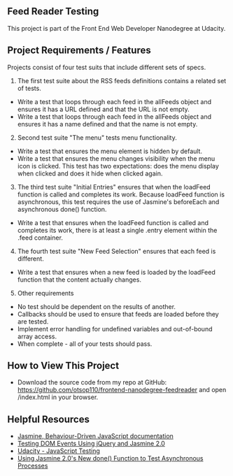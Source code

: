 ## Feed Reader Testing
This project is part of the Front End Web Developer Nanodegree at Udacity.

## Project Requirements / Features
Projects consist of four test suits that include different sets of specs.
1. The first test suite about the RSS feeds definitions contains a related set of tests.
* Write a test that loops through each feed in the allFeeds object and ensures it has a URL defined and that the URL is not empty.
* Write a test that loops through each feed in the allFeeds object and ensures it has a name defined and that the name is not empty.
2. Second test suite "The menu" tests menu functionality.
* Write a test that ensures the menu element is hidden by default.
* Write a test that ensures the menu changes visibility when the menu icon is clicked. This test has two expectations: does the menu display when clicked and does it hide when clicked again.
3. The third test suite "Initial Entries" ensures that when the loadFeed function is called and completes its work. Because loadFeed function is asynchronous, this test requires the use of Jasmine's beforeEach and asynchronous done() function.
* Write a test that ensures when the loadFeed function is called and completes its work, there is at least a single .entry element within the .feed container.
4.  The fourth test suite "New Feed Selection" ensures that each feed is different.
* Write a test that ensures when a new feed is loaded by the loadFeed function that the content actually changes.
5. Other requirements
* No test should be dependent on the results of another.
* Callbacks should be used to ensure that feeds are loaded before they are tested.
* Implement error handling for undefined variables and out-of-bound array access.
* When complete - all of your tests should pass.

## How to View This Project
* Download the source code from my repo at GitHub: https://github.com/otsop110/frontend-nanodegree-feedreader and open /index.html in your browser.

## Helpful Resources
* [Jasmine, Behaviour-Driven JavaScript documentation](http://jasmine.github.io/)
* [Testing DOM Events Using jQuery and Jasmine 2.0](http://www.htmlgoodies.com/beyond/javascript/js-ref/testing-dom-events-using-jquery-and-jasmine-2.0.html)
* [Udacity - JavaScript Testing](https://www.udacity.com/course/javascript-testing--ud549?_ga=1.43628450.669191639.1441099840)
* [Using Jasmine 2.0's New done() Function to Test Asynchronous Processes](http://www.htmlgoodies.com/beyond/javascript/stips/using-jasmine-2.0s-new-done-function-to-test-asynchronous-processes.html)